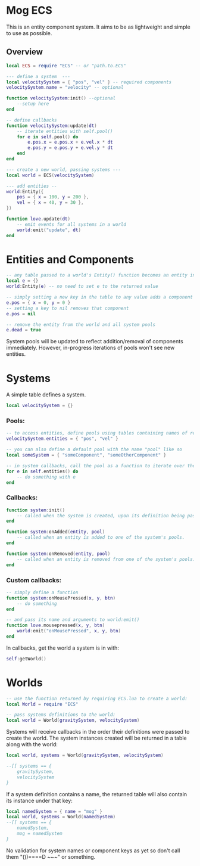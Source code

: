 Mog ECS
===
This is an entity component system.
It aims to be as lightweight and simple to use as possible.

Overview
---

```lua
local ECS = require "ECS" -- or "path.to.ECS"

--- define a system  ---
local velocitySystem = { "pos", "vel" } -- required components
velocitySystem.name = "velocity" -- optional

function velocitySystem:init() --optional
    --setup here
end

-- define callbacks
function velocitySystem:update(dt)
    -- iterate entities with self.pool()
    for e in self.pool() do
        e.pos.x = e.pos.x + e.vel.x * dt
        e.pos.y = e.pos.y + e.vel.y * dt
    end
end

--- create a new world, passing systems ---
local world = ECS(velocitySystem)

--- add entities --
world:Entity({
    pos = { x = 100, y = 200 },
    vel = { x = 40, y = 30 },
})

function love.update(dt)
    -- emit events for all systems in a world
    world:emit("update", dt)
end

```

# Entities and Components

```lua
-- any table passed to a world's Entity() function becomes an entity in that world.
local e = {}
world:Entity(e) -- no need to set e to the returned value

-- simply setting a new key in the table to any value adds a component 
e.pos = { x = 0, y = 0 }
-- setting a key to nil removes that component
e.pos = nil

-- remove the entity from the world and all system pools
e.dead = true

```
System pools will be updated to reflect addition/removal of components immediately.
However, in-progress iterations of pools won't see new entities.

# Systems

A simple table defines a system.
```lua
local velocitySystem = {}
```
### Pools:

```lua
-- to access entities, define pools using tables containing names of required components.
velocitySystem.entities = { "pos", "vel" }

-- you can also define a default pool with the name "pool" like so
local someSystem = { "someComponent", "someOtherComponent" }

-- in system callbacks, call the pool as a function to iterate over the entities in it
for e in self.entities() do
    -- do something with e
end
```

### Callbacks:

```lua
function system:init()
    -- called when the system is created, upon its definition being passed to a world
end

function system:onAdded(entity, pool)
    -- called when an entity is added to one of the system's pools.
end

function system:onRemoved(entity, pool)
    -- called when an entity is removed from one of the system's pools.
end

```

### Custom callbacks:
```lua
-- simply define a function
function system:onMousePressed(x, y, btn)
    -- do something
end

-- and pass its name and arguments to world:emit()
function love.mousepressed(x, y, btn)
    world:emit("onMousePressed", x, y, btn)
end
```
In callbacks, get the world a system is in with:
```lua
self:getWorld()
```

# Worlds
```lua
-- use the function returned by requiring ECS.lua to create a world:
local World = require "ECS"

-- pass systems definitions to the world:
local world = World(gravitySystem, velocitySystem)
```
Systems will receive callbacks in the order their definitions were passed to create the world.
The system instances created will be returned in a table along with the world:
```lua
local world, systems = World(gravitySystem, velocitySystem)

--[[ systems == {
    gravitySystem, 
    velocitySystem
}
```
If a system definition contains a name, the returned table will also contain its instance under that key:
```lua
local namedSystem = { name = "mog" }
local world, systems = World(namedSystem)
--[[ systems == {
    namedSystem,
    mog = namedSystem
}
```
No validation for system names or component keys as yet so don't call them "())====D ~~~" or something.